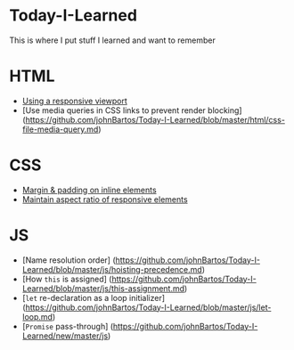 # Today-I-Learned

This is where I put stuff I learned and want to remember

# HTML
- [Using a responsive viewport](https://github.com/johnBartos/Today-I-Learned/blob/master/html/responsive-viewport.md)
- [Use media queries in CSS links to prevent render blocking] (https://github.com/johnBartos/Today-I-Learned/blob/master/html/css-file-media-query.md)

# CSS
- [Margin & padding on inline elements](https://github.com/johnBartos/Today-I-Learned/blob/master/css/inline-margin-padding.md)
- [Maintain aspect ratio of responsive elements](https://github.com/johnBartos/Today-I-Learned/blob/master/css/responsive-element-aspect-ratio.md)

# JS
- [Name resolution order] (https://github.com/johnBartos/Today-I-Learned/blob/master/js/hoisting-precedence.md)
- [How `this` is assigned] (https://github.com/johnBartos/Today-I-Learned/blob/master/js/this-assignment.md)
- [`let` re-declaration as a loop initializer] (https://github.com/johnBartos/Today-I-Learned/blob/master/js/let-loop.md)
- [`Promise` pass-through] (https://github.com/johnBartos/Today-I-Learned/new/master/js)
